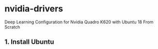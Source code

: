 # nvidia-drivers
Deep Learning Configuration for Nvidia Quadro K620 with Ubuntu 18 From Scratch

## 1. Install Ubuntu
